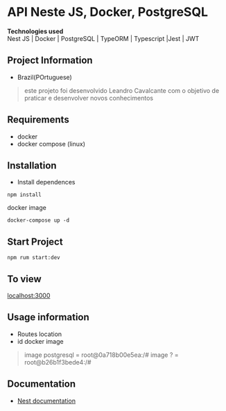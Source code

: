 # API Neste JS, Docker, PostgreSQL
<b>Technologies used</b><br>
Nest JS | Docker | PostgreSQL | TypeORM | Typescript |Jest | JWT 

## Project Information
- Brazil(POrtuguese)
> este projeto foi desenvolvido Leandro Cavalcante com o objetivo de praticar e desenvolver novos conhecimentos

## Requirements
- docker
- docker compose (linux)

## Installation
- Install dependences
```
npm install
```
docker image
```
docker-compose up -d
```

## Start Project
```
npm rum start:dev
```
## To view
[localhost:3000](http://localhost:3000)

## Usage information
- Routes location
- id docker image
> image postgresql = root@0a718b00e5ea:/#
> image ? = root@b26b1f3bede4:/# 

## Documentation
- [Nest documentation](Nest-Documentation.md)
